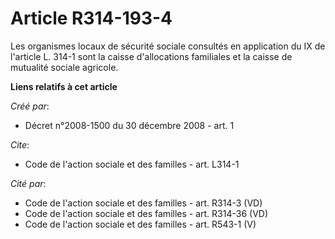 # Article R314-193-4

Les organismes locaux de sécurité sociale consultés en application du IX de l'article L. 314-1 sont la caisse d'allocations
familiales et la caisse de mutualité sociale agricole.

**Liens relatifs à cet article**

_Créé par_:

  - Décret n°2008-1500 du 30 décembre 2008 - art. 1

_Cite_:

  - Code de l'action sociale et des familles - art. L314-1

_Cité par_:

  - Code de l'action sociale et des familles - art. R314-3 (VD)
  - Code de l'action sociale et des familles - art. R314-36 (VD)
  - Code de l'action sociale et des familles - art. R543-1 (V)
